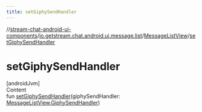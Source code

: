 ```yaml
---
title: setGiphySendHandler
---
```

//[stream-chat-android-ui-components](../../../index.md)/[io.getstream.chat.android.ui.message.list](../index.md)/[MessageListView](index.md)/[setGiphySendHandler](setGiphySendHandler.md)



# setGiphySendHandler  
[androidJvm]  
Content  
fun [setGiphySendHandler](setGiphySendHandler.md)(giphySendHandler: [MessageListView.GiphySendHandler](GiphySendHandler/index.md))  



